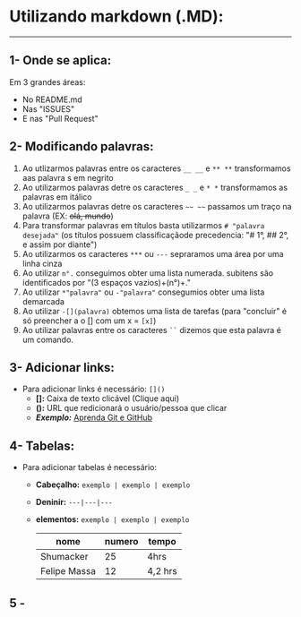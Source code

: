 # Utilizando markdown (.MD):
---
 ## 1- Onde se aplica: 
  Em 3 grandes áreas:
  * No README.md 
  * Nas "ISSUES"
  * E nas "Pull Request"

## 2- Modificando palavras:
 1. Ao utlizarmos palavras entre os caracteres `__ __` e `** **` transformamos aas palavra s em negrito
 2. Ao utilizarmos palavras detre os caracteres `_ _` e `* *` transformamos as palavras em itálico
 3. Ao utilizarmos palavras detre os caracteres `~~ ~~` passamos um traço na palavra (EX: ~~olá, mundo~~) 
 4. Para transformar palavras em títulos basta utilizarmos `# "palavra desejada"` (os títulos possuem classificaçãode precedencia: "# 1°, ## 2°, e assim por diante")
 5. Ao utilizarmos os caracteres `***` ou `---` sepraramos uma área por uma linha cinza 
 6. Ao utilizar `n°.` conseguimos obter uma lista numerada. subitens são identificados por "(3 espaços vazios)+(n°)+."
 7. Ao utilizar `*"palavra"` ou `-"palavra"` consegumios obter uma lista demarcada
 8. Ao utilizar `-[](palavra)` obtemos uma lista de tarefas (para "concluir" é só preencher a o [] com um x = `[x]`)
 9. Ao utilizar palavras entre os caracteres ` `` ` dizemos que esta palavra é um comando.

## 3- Adicionar links:
- Para adicionar links é necessário: `[]()`
   - **[]:** Caixa de texto clicável (Clique aqui)
   - **():** URL que redicionará o usuário/pessoa que clicar
   - ***Exemplo:*** [Aprenda Git e GitHub](https://www.youtube.com/watch?v=xEKo29OWILE&list=PLHz_AreHm4dm7ZULPAmadvNhH6vk9oNZA)

## 4- Tabelas:
- Para adicionar tabelas é necessário: 
   - **Cabeçalho:** `exemplo | exemplo | exemplo`
   - **Deninir:**   `---|---|---`
   - **elementos:** `exemplo | exemplo | exemplo`

     nome | numero | tempo
     ---|---|---
     Shumacker | 25 | 4hrs
     Felipe Massa | 12 | 4,2 hrs

 ## 5 - 
